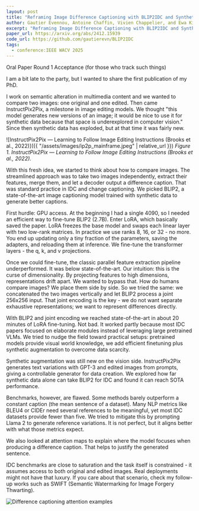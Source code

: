 ```yaml
---
layout: post
title: "Reframing Image Difference Captioning with BLIP2IDC and Synthetic Augmentation"
author: Gautier Evennou, Antoine Chaffin, Vivien Chappelier, and Ewa Kijak
excerpt: "Reframing Image Difference Captioning with BLIP2IDC and Synthetic Augmentation."
paper_url: https://arxiv.org/abs/2412.15939
code_url: https://github.com/gautierevn/BLIP2IDC
tags:
  - conference:IEEE WACV 2025
---
```


Oral Paper Round 1 Acceptance (for those who track such things)

I am a bit late to the party, but I wanted to share the first publication of my PhD.

I work on semantic alteration in multimedia content and we wanted to compare two images: one original and one edited. Then came InstructPix2Pix, a milestone in image editing models. We thought "this model generates new versions of an image; it would be nice to use it for synthetic data because that space is underexplored in computer vision." Since then synthetic data has exploded, but at that time it was fairly new.

![InstructPix2Pix — Learning to Follow Image Editing Instructions (Brooks et al., 2022)]({{ "/assets/images/ip2p_mainframe.jpeg" | relative_url }})
*Figure 1. InstructPix2Pix — Learning to Follow Image Editing Instructions (Brooks et al., 2022).*


With this fresh idea, we started to think about how to compare images. The streamlined approach was to take two images independently, extract their features, merge them, and let a decoder output a difference caption. That was standard practice in IDC and change captioning. We picked BLIP2, a state-of-the-art image captioning model trained with synthetic data to generate better captions.

First hurdle: GPU access. At the beginning I had a single 4090, so I needed an efficient way to fine-tune BLIP2 (2.7B). Enter LoRA, which basically saved the paper. LoRA freezes the base model and swaps each linear layer with two low-rank matrices. In practice we use ranks 8, 16, or 32 - no more. You end up updating only a tiny fraction of the parameters, saving the adapters, and reloading them at inference. We fine-tune the transformer layers - the q, k, and v projections.

Once we could fine-tune, the classic parallel feature extraction pipeline underperformed. It was below state-of-the-art. Our intuition: this is the curse of dimensionality. By projecting features to high dimensions, representations drift apart. We wanted to bypass that. How do humans compare images? We place them side by side. So we tried the same: we concatenated the two images vertically and let BLIP2 process a joint 256x256 input. That joint encoding is the key - we do not want separate exhaustive representations; we want to represent differences directly.

With BLIP2 and joint encoding we reached state-of-the-art in about 20 minutes of LoRA fine-tuning. Not bad. It worked partly because most IDC papers focused on elaborate modules instead of leveraging large pretrained VLMs. We tried to nudge the field toward practical setups: pretrained models provide visual world knowledge, we add efficient finetuning plus synthetic augmentation to overcome data scarcity.

Synthetic augmentation was still new on the vision side. InstructPix2Pix generates text variations with GPT-3 and edited images from prompts, giving a controllable generator for data creation. We explored how far synthetic data alone can take BLIP2 for IDC and found it can reach SOTA performance.

Benchmarks, however, are flawed. Some methods barely outperform a constant caption (the mean sentence of a dataset). Many NLP metrics like BLEU4 or CIDEr need several references to be meaningful, yet most IDC datasets provide fewer than five. We tried to mitigate this by prompting Llama 2 to generate reference variations. It is not perfect, but it aligns better with what those metrics expect.

We also looked at attention maps to explain where the model focuses when producing a difference caption. That helps to justify the generated sentence.

IDC benchmarks are close to saturation and the task itself is constrained - it assumes access to both original and edited images. Real deployments might not have that luxury. If you care about that scenario, check my follow-up works such as SWIFT (Semantic Watermarking for Image Forgery Thwarting).

![Difference captioning attention examples](WACV%202025%20284383abbeb4803a8087e7ae44c3450e/attention_examples.jpeg)
